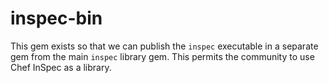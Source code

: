# inspec-bin

This gem exists so that we can publish the `inspec` executable in a separate gem from the main `inspec` library gem. This permits the community to use Chef InSpec as a library.